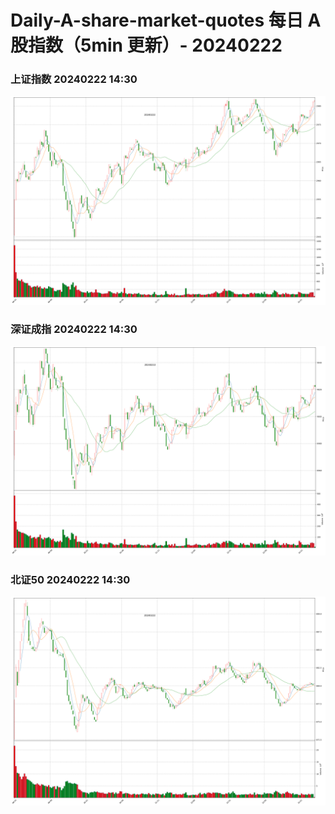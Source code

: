 
# Daily-A-share-market-quotes 每日 A 股指数（5min 更新）- 20240222

### 上证指数 20240222 14:30
![](./fig/2024/2/20240222-sh000001.png)

### 深证成指 20240222 14:30
![](./fig/2024/2/20240222-sz399001.png)

### 北证50 20240222 14:30
![](./fig/2024/2/20240222-bj899050.png)
